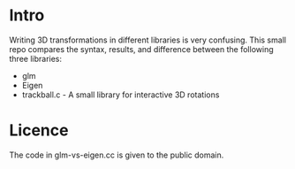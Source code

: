 # Intro

Writing 3D transformations in different libraries is very confusing. This small repo compares the syntax, results, and difference between the following three libraries:

- glm
- Eigen
- trackball.c - A small library for interactive 3D rotations

# Licence

The code in glm-vs-eigen.cc is given to the public domain.

